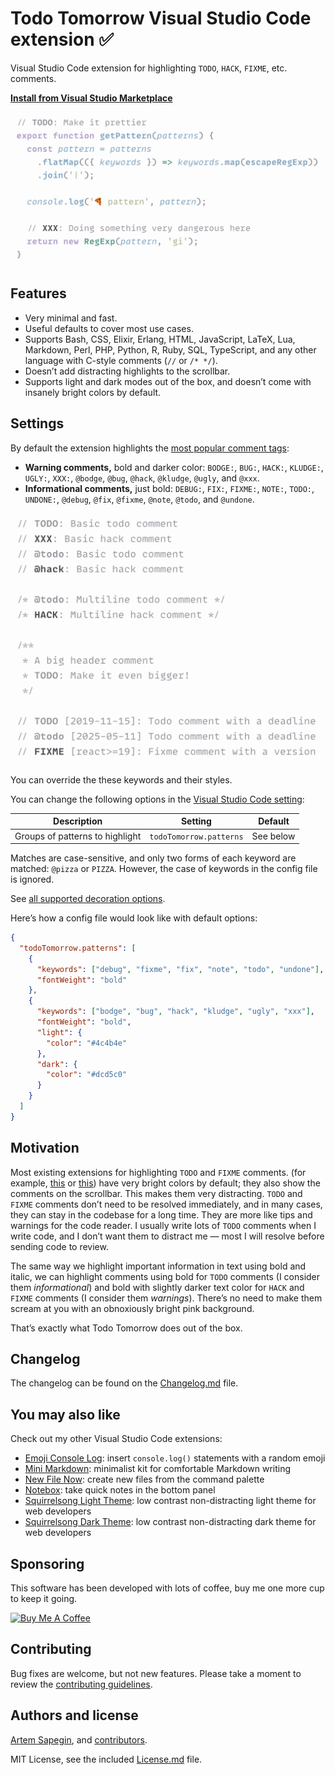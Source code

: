 # Todo Tomorrow Visual Studio Code extension ✅

Visual Studio Code extension for highlighting `TODO`, `HACK`, `FIXME`, etc. comments.

**[Install from Visual Studio Marketplace](https://marketplace.visualstudio.com/items?itemName=sapegin.todo-tomorrow)**

![Todo Tomorrow Visual Studio Code extension](./screenshots/screenshot.png)

## Features

- Very minimal and fast.
- Useful defaults to cover most use cases.
- Supports Bash, CSS, Elixir, Erlang, HTML, JavaScript, LaTeX, Lua, Markdown, Perl, PHP, Python, R, Ruby, SQL, TypeScript, and any other language with C-style comments (`//` or `/* */`).
- Doesn’t add distracting highlights to the scrollbar.
- Supports light and dark modes out of the box, and doesn’t come with insanely bright colors by default.

## Settings

By default the extension highlights the [most popular comment tags](<https://en.m.wikipedia.org/wiki/Comment_(computer_programming)>):

- **Warning comments,** bold and darker color: `BODGE:`, `BUG:`, `HACK:`, `KLUDGE:`, `UGLY:`, `XXX:`, `@bodge`, `@bug`, `@hack`, `@kludge`, `@ugly`, and `@xxx`.
- **Informational comments,** just bold: `DEBUG:`, `FIX:`, `FIXME:`, `NOTE:`, `TODO:`, `UNDONE:`, `@debug`, `@fix`, `@fixme`, `@note`, `@todo`, and `@undone`.

![Supported types of comments](./screenshots/comments.png)

You can override the these keywords and their styles.

You can change the following options in the [Visual Studio Code setting](https://code.visualstudio.com/docs/getstarted/settings):

| Description | Setting | Default |
| --- | --- | --- |
| Groups of patterns to highlight | `todoTomorrow.patterns` | See below |

Matches are case-sensitive, and only two forms of each keyword are matched: `@pizza` or `PIZZA`. However, the case of keywords in the config file is ignored.

See [all supported decoration options](https://code.visualstudio.com/api/references/vscode-api#DecorationRenderOptions).

Here’s how a config file would look like with default options:

```json
{
  "todoTomorrow.patterns": [
    {
      "keywords": ["debug", "fixme", "fix", "note", "todo", "undone"],
      "fontWeight": "bold"
    },
    {
      "keywords": ["bodge", "bug", "hack", "kludge", "ugly", "xxx"],
      "fontWeight": "bold",
      "light": {
        "color": "#4c4b4e"
      },
      "dark": {
        "color": "#dcd5c0"
      }
    }
  ]
}
```

## Motivation

Most existing extensions for highlighting `TODO` and `FIXME` comments. (for example, [this](https://marketplace.visualstudio.com/items?itemName=wayou.vscode-todo-highlight) or [this](https://marketplace.visualstudio.com/items?itemName=aaron-bond.better-comments)) have very bright colors by default; they also show the comments on the scrollbar. This makes them very distracting. `TODO` and `FIXME` comments don’t need to be resolved immediately, and in many cases, they can stay in the codebase for a long time. They are more like tips and warnings for the code reader. I usually write lots of `TODO` comments when I write code, and I don’t want them to distract me — most I will resolve before sending code to review.

The same way we highlight important information in text using bold and italic, we can highlight comments using bold for `TODO` comments (I consider them _informational_) and bold with slightly darker text color for `HACK` and `FIXME` comments (I consider them _warnings_). There’s no need to make them scream at you with an obnoxiously bright pink background.

That’s exactly what Todo Tomorrow does out of the box.

## Changelog

The changelog can be found on the [Changelog.md](./Changelog.md) file.

## You may also like

Check out my other Visual Studio Code extensions:

- [Emoji Console Log](https://marketplace.visualstudio.com/items?itemName=sapegin.emoji-console-log): insert `console.log()` statements with a random emoji
- [Mini Markdown](https://marketplace.visualstudio.com/items?itemName=sapegin.mini-markdown): minimalist kit for comfortable Markdown writing
- [New File Now](https://marketplace.visualstudio.com/items?itemName=sapegin.new-file-now): create new files from the command palette
- [Notebox](https://marketplace.visualstudio.com/items?itemName=sapegin.notebox): take quick notes in the bottom panel
- [Squirrelsong Light Theme](https://marketplace.visualstudio.com/items?itemName=sapegin.Theme-SquirrelsongLight): low contrast non-distracting light theme for web developers
- [Squirrelsong Dark Theme](https://marketplace.visualstudio.com/items?itemName=sapegin.Theme-SquirrelsongDark): low contrast non-distracting dark theme for web developers

## Sponsoring

This software has been developed with lots of coffee, buy me one more cup to keep it going.

<a href="https://www.buymeacoffee.com/sapegin" target="_blank"><img src="https://cdn.buymeacoffee.com/buttons/lato-orange.png" alt="Buy Me A Coffee" height="51" width="217"></a>

## Contributing

Bug fixes are welcome, but not new features. Please take a moment to review the [contributing guidelines](Contributing.md).

## Authors and license

[Artem Sapegin](https://sapegin.me), and [contributors](https://github.com/sapegin/vscode-todo-tomorrow/graphs/contributors).

MIT License, see the included [License.md](License.md) file.
